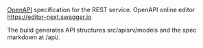 [OpenAPI](https://swagger.io/specification/) specification for the REST service.
OpenAPI online editor https://editor-next.swagger.io

The build generates API structures src/apisrv/models and the spec markdown at /api/.